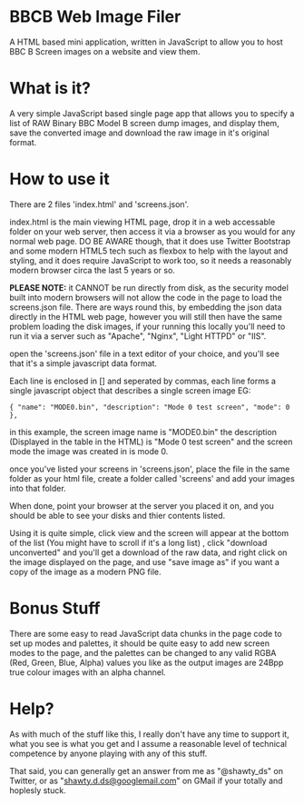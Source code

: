 # BBCB Web Image Filer
A HTML based mini application, written in JavaScript to allow you to host BBC B Screen images on a website and view them.

# What is it?
A very simple JavaScript based single page app that allows you to specify a list of RAW Binary BBC Model B screen dump images, and display them, save the converted image and download the raw image in it's original format.

# How to use it
There are 2 files 'index.html' and 'screens.json'.

index.html is the main viewing HTML page, drop it in a web accessable folder on your web server, then access it via a browser as you would for any normal web page.  DO BE AWARE though, that it does use Twitter Bootstrap and some modern HTML5 tech such as flexbox to help with the layout and styling, and it does require JavaScript to work too, so it needs a reasonably modern browser circa the last 5 years or so.

**PLEASE NOTE:** it CANNOT be run directly from disk, as the security model built into modern browsers will not allow the code in the page to load the screens.json file.  There are ways round this, by embedding the json data directly in the HTML web page, however you will still then have the same problem loading the disk images, if your running this locally you'll need to run it via a server such as "Apache", "Nginx", "Light HTTPD" or "IIS".

open the 'screens.json' file in a text editor of your choice, and you'll see that it's a simple javascript data format.

Each line is enclosed in [] and seperated by commas, each line forms a single javascript object that describes a single screen image EG:

    { "name": "MODE0.bin", "description": "Mode 0 test screen", "mode": 0 },

in this example, the screen image name is "MODE0.bin" the description (Displayed in the table in the HTML) is "Mode 0 test screen" and the screen mode the image was created in is mode 0.

once you've listed your screens in 'screens.json', place the file in the same folder as your html file, create a folder called 'screens' and add your images into that folder.

When done, point your browser at the server you placed it on, and you should be able to see your disks and thier contents listed.

Using it is quite simple, click view and the screen will appear at the bottom of the list (You might have to scroll if it's a long list) , click "download unconverted" and you'll get a download of the raw data, and right click on the image displayed on the page, and use "save image as" if you want a copy of the image as a modern PNG file.

# Bonus Stuff
There are some easy to read JavaScript data chunks in the page code to set up modes and palettes, it should be quite easy to add new  screen modes to the page, and the palettes can be changed to any valid RGBA (Red, Green, Blue, Alpha) values you like as the output images are 24Bpp true colour images with an alpha channel.

# Help?
As with much of the stuff like this, I really don't have any time to support it, what you see is what you get and I assume a reasonable level of technical competence by anyone playing with any of this stuff.

That said, you can generally get an answer from me as "@shawty_ds" on Twitter, or as "shawty.d.ds@googlemail.com" on GMail if your totally and hoplesly stuck.
